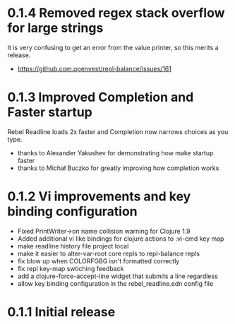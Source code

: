 # 0.1.4 Removed regex stack overflow for large strings

It is very confusing to get an error from the value printer, so this merits a release.

* https://github.com.openvest/repl-balance/issues/161

# 0.1.3 Improved Completion and Faster startup

Rebel Readline loads 2x faster and Completion now narrows choices as you type.

* thanks to Alexander Yakushev for demonstrating how make startup faster
* thanks to Michał Buczko for greatly improving how completion works

# 0.1.2 Vi improvements and key binding configuration

* Fixed PrintWriter->on name collision warning for Clojure 1.9
* Added additional vi like bindings for clojure actions to :vi-cmd key map
* make readline history file project local
* make it easier to alter-var-root core repls to repl-balance repls
* fix blow up when COLORFGBG isn't formatted correctly
* fix repl key-map swtiching feedback
* add a clojure-force-accept-line widget that submits a line regardless
* allow key binding configuration in the rebel_readline.edn config file

# 0.1.1 Initial release
